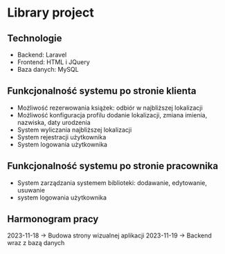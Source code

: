 # Library project

## Technologie
- Backend: Laravel
- Frontend: HTML i JQuery
- Baza danych: MySQL

## Funkcjonalność systemu po stronie klienta
- Możliwość rezerwowania książek: odbiór w najbliższej lokalizacji
- Możliwość konfiguracja profilu dodanie lokalizacji, zmiana imienia, nazwiska, daty urodzenia
- System wyliczania najbliższej lokalizacji
- System rejestracji użytkownika
- System logowania użytkownika

## Funkcjonalność systemu po stronie pracownika

- System zarządzania systemem biblioteki: dodawanie, edytowanie, usuwanie
- system logowania użytkownika

## Harmonogram pracy

2023-11-18 -> Budowa strony wizualnej aplikacji
2023-11-19 -> Backend wraz z bazą danych
